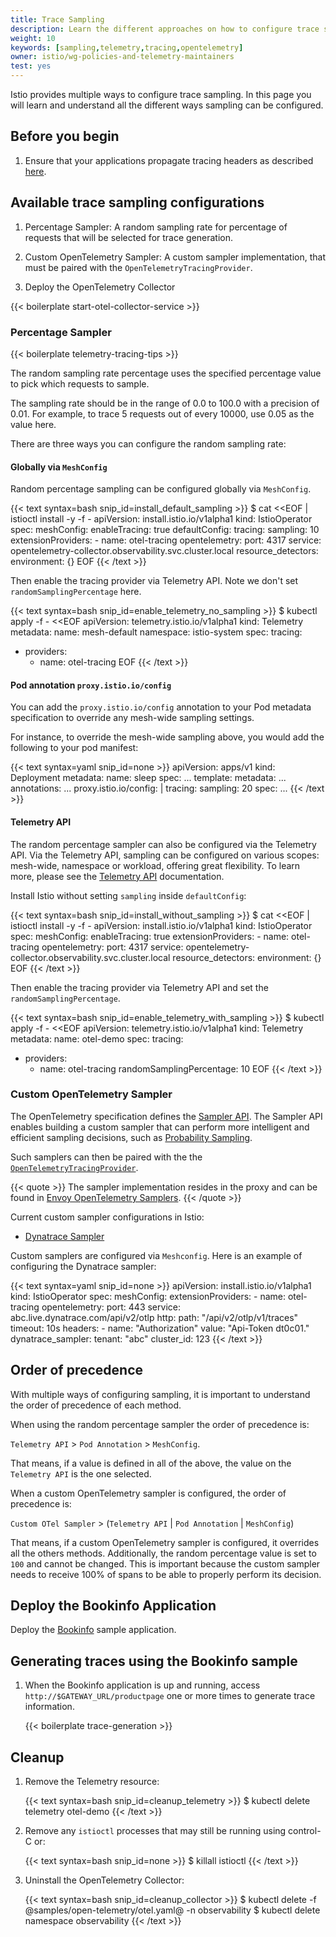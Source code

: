 ```yaml
---
title: Trace Sampling
description: Learn the different approaches on how to configure trace sampling on the proxies.
weight: 10
keywords: [sampling,telemetry,tracing,opentelemetry]
owner: istio/wg-policies-and-telemetry-maintainers
test: yes
---
```


Istio provides multiple ways to configure trace sampling. In this page you will learn and understand
all the different ways sampling can be configured.

## Before you begin

1.  Ensure that your applications propagate tracing headers as described [here](/docs/tasks/observability/distributed-tracing/overview/).

## Available trace sampling configurations

1.  Percentage Sampler: A random sampling rate for percentage of requests that will be selected for trace
    generation.

1.  Custom OpenTelemetry Sampler: A custom sampler implementation, that must be paired with the `OpenTelemetryTracingProvider`.

1.  Deploy the OpenTelemetry Collector

{{< boilerplate start-otel-collector-service >}}

### Percentage Sampler

{{< boilerplate telemetry-tracing-tips >}}

The random sampling rate percentage uses the specified percentage value to pick which requests to sample.

The sampling rate should be in the range of 0.0 to 100.0 with a precision of 0.01.
For example, to trace 5 requests out of every 10000, use 0.05 as the value here.

There are three ways you can configure the random sampling rate:

#### Globally via `MeshConfig`

Random percentage sampling can be configured globally via `MeshConfig`.

{{< text syntax=bash snip_id=install_default_sampling >}}
$ cat <<EOF | istioctl install -y -f -
apiVersion: install.istio.io/v1alpha1
kind: IstioOperator
spec:
  meshConfig:
    enableTracing: true
    defaultConfig:
      tracing:
        sampling: 10
    extensionProviders:
    - name: otel-tracing
      opentelemetry:
        port: 4317
        service: opentelemetry-collector.observability.svc.cluster.local
        resource_detectors:
          environment: {}
EOF
{{< /text >}}

Then enable the tracing provider via Telemetry API. Note we don't set `randomSamplingPercentage` here.

{{< text syntax=bash snip_id=enable_telemetry_no_sampling >}}
$ kubectl apply -f - <<EOF
apiVersion: telemetry.istio.io/v1alpha1
kind: Telemetry
metadata:
  name: mesh-default
  namespace: istio-system
spec:
  tracing:
  - providers:
    - name: otel-tracing
EOF
{{< /text >}}

#### Pod annotation `proxy.istio.io/config`

You can add the `proxy.istio.io/config` annotation to your Pod metadata
specification to override any mesh-wide sampling settings.

For instance, to override the mesh-wide sampling above, you would add the following to your pod manifest:

{{< text syntax=yaml snip_id=none >}}
apiVersion: apps/v1
kind: Deployment
metadata:
  name: sleep
spec:
  ...
  template:
    metadata:
      ...
      annotations:
        ...
        proxy.istio.io/config: |
          tracing:
            sampling: 20
    spec:
      ...
{{< /text >}}

#### Telemetry API

The random percentage sampler can also be configured via the Telemetry API.
Via the Telemetry API, sampling can be configured on various scopes: mesh-wide, namespace or workload, offering great flexibility.
To learn more, please see the [Telemetry API](/docs/tasks/observability/telemetry/) documentation.

Install Istio without setting `sampling` inside `defaultConfig`:

{{< text syntax=bash snip_id=install_without_sampling >}}
$ cat <<EOF | istioctl install -y -f -
apiVersion: install.istio.io/v1alpha1
kind: IstioOperator
spec:
  meshConfig:
    enableTracing: true
    extensionProviders:
    - name: otel-tracing
      opentelemetry:
        port: 4317
        service: opentelemetry-collector.observability.svc.cluster.local
        resource_detectors:
          environment: {}
EOF
{{< /text >}}

Then enable the tracing provider via Telemetry API and set the `randomSamplingPercentage`.

{{< text syntax=bash snip_id=enable_telemetry_with_sampling >}}
$ kubectl apply -f - <<EOF
apiVersion: telemetry.istio.io/v1alpha1
kind: Telemetry
metadata:
   name: otel-demo
spec:
  tracing:
  - providers:
    - name: otel-tracing
    randomSamplingPercentage: 10
EOF
{{< /text >}}

### Custom OpenTelemetry Sampler

The OpenTelemetry specification defines the [Sampler API](https://github.com/open-telemetry/opentelemetry-specification/blob/v1.31.0/specification/trace/sdk.md#sampler).
The Sampler API enables building a custom sampler that can perform more intelligent and efficient sampling decisions,
such as [Probability Sampling](https://github.com/open-telemetry/opentelemetry-specification/blob/v1.31.0/specification/trace/tracestate-probability-sampling.md).

Such samplers can then be paired with the the [`OpenTelemetryTracingProvider`](/docs/reference/config/istio.mesh.v1alpha1/#MeshConfig-ExtensionProvider-OpenTelemetryTracingProvider).

{{< quote >}}
The sampler implementation resides in the proxy and can be found in
[Envoy OpenTelemetry Samplers](https://www.envoyproxy.io/docs/envoy/latest/api-v3/config/trace/opentelemetry/samplers#opentelemetry-samplers).
{{< /quote >}}

Current custom sampler configurations in Istio:

- [Dynatrace Sampler](/docs/reference/config/istio.mesh.v1alpha1/#MeshConfig-ExtensionProvider-OpenTelemetryTracingProvider-DynatraceSampler)

Custom samplers are configured via `Meshconfig`. Here is an example of configuring the Dynatrace sampler:

{{< text syntax=yaml snip_id=none >}}
apiVersion: install.istio.io/v1alpha1
kind: IstioOperator
spec:
  meshConfig:
    extensionProviders:
    - name: otel-tracing
      opentelemetry:
        port: 443
        service: abc.live.dynatrace.com/api/v2/otlp
        http:
          path: "/api/v2/otlp/v1/traces"
          timeout: 10s
          headers:
            - name: "Authorization"
              value: "Api-Token dt0c01."
        dynatrace_sampler:
          tenant: "abc"
          cluster_id: 123
{{< /text >}}

## Order of precedence

With multiple ways of configuring sampling, it is important to understand
the order of precedence of each method.

When using the random percentage sampler the order of precedence is:

`Telemetry API` > `Pod Annotation` > `MeshConfig`.

That means, if a value is defined in all of the above, the value on the `Telemetry API` is the one selected.

When a custom OpenTelemetry sampler is configured, the order of precedence is:

`Custom OTel Sampler` > (`Telemetry API` | `Pod Annotation` | `MeshConfig`)

That means, if a custom OpenTelemetry sampler is configured, it overrides all the others methods.
Additionally, the random percentage value is set to `100` and cannot be changed. This is important
because the custom sampler needs to receive 100% of spans to be able to properly perform its decision.

## Deploy the Bookinfo Application

Deploy the [Bookinfo](/docs/examples/bookinfo/#deploying-the-application) sample application.

## Generating traces using the Bookinfo sample

1.  When the Bookinfo application is up and running, access `http://$GATEWAY_URL/productpage`
    one or more times to generate trace information.

    {{< boilerplate trace-generation >}}

## Cleanup

1.  Remove the Telemetry resource:

    {{< text syntax=bash snip_id=cleanup_telemetry >}}
    $ kubectl delete telemetry otel-demo
    {{< /text >}}

1.  Remove any `istioctl` processes that may still be running using control-C or:

    {{< text syntax=bash snip_id=none >}}
    $ killall istioctl
    {{< /text >}}

1.  Uninstall the OpenTelemetry Collector:

    {{< text syntax=bash snip_id=cleanup_collector >}}
    $ kubectl delete -f @samples/open-telemetry/otel.yaml@ -n observability
    $ kubectl delete namespace observability
    {{< /text >}}
